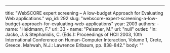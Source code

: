 ---
  title: "WebSCORE expert screening – A low-budget Approach for Evaluating Web applications."
  wp_id: 292
  slug: "webscore-expert-screening-a-low-budget-approach-for-evaluating-web-applications"
  year: 2003
  authors: 
    - 
      name: "Heidmann, F."
      url: 33
    - 
      name: "Peissner, M."
      url: "null"
  outlet: "In: Jacko, J. & Stephanidis, C. (Eds.): Proceedings of HCII 2003, 10th International Conference on Human-Computer Interaction, Volume 1, Crete, Greece. Mahwah, N.J.: Lawrence Erlbaum, pp. 838-842."
  body: ""
